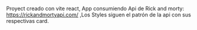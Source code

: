 Proyect creado con vite react, App consumiendo Api de Rick and morty:
https://rickandmortyapi.com/ ,Los Styles siguen el patrón de la api con sus respectivas card.

